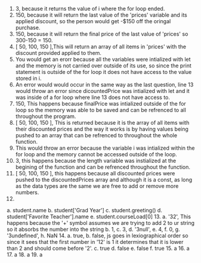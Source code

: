 1. 3, because it returns the value of i where the for loop ended.
2. 150, because it will return the last value of the 'prices' variable and its applied discount, so the person would get -$150 off the oringal purchase.
3. 150, because it will return the final price of the last value of 'prices' so 300-150 = 150.
4. [ 50, 100, 150 ],This will return an array of all items in 'prices' with the discount provided applied to them.
5.  You would get an erorr because all the variables were intialized with let and the memory is not carried over outside of its use, so since the print statement is outside of the for loop it does not have access to the value stored in i.
6.  An error would would occur in the same way as the last question, line 13 would throw an error since dicountedPrice was intialized with let and it was inside of a for loop where line 13 does not have access to.
7.  150, This happens because finalPrice was intialized outside of the for loop so the memory was able to be saved and can be refrenced to all throughout the program.
8.  [ 50, 100, 150 ], This is returned because it is the array of all items with their discounted prices and the way it works is by having values being pushed to an array that can be refrenced to throughout the whole function.
9.  This would throw an error because the variable i was intialized within the for loop and the memory cannot be accessed outside of the loop.
10.  3, this happens because the length variable was instialized at the begining of the function and can be refrenced throughout the function.
11. [ 50, 100, 150 ], this happens because all discounted prices were pushed to the discountedPrices array and although it is a const, as long as the data types are the same we are free to add or remove more numbers.
12. 
  a. student.name
  b. student['Grad Year']
  c. student.greeting()
  d. student['Favorite Teacher'].name
  e. student.courseLoad[0]
13. 
  a. '32', This happens because the '+' symbol assumes we are trying to add 2 to ur string so it absorbs the number into the string
  b. 1,
  c. 3,
  d. '3null',
  e. 4,
  f. 0,
  g. '3undefined',
  h. NaN
14. 
  a. true, 
  b. false, js goes in lexiographical order so since it sees that the first number in '12' is 1 it determines that it is lower than 2 and should come before '2'.
   c. true
  d. false
  e. false
  f. true
15. a
16. a
17. a
18. a
19. a
